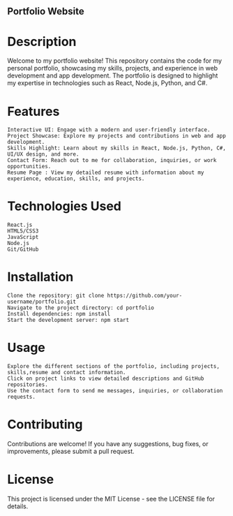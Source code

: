 ## Portfolio Website
# Description

Welcome to my portfolio website! This repository contains the code for my personal portfolio, showcasing my skills, projects, and experience in web development and app development. The portfolio is designed to highlight my expertise in technologies such as React, Node.js, Python, and C#.
# Features

    Interactive UI: Engage with a modern and user-friendly interface.
    Project Showcase: Explore my projects and contributions in web and app development.
    Skills Highlight: Learn about my skills in React, Node.js, Python, C#, UI/UX design, and more.
    Contact Form: Reach out to me for collaboration, inquiries, or work opportunities.
    Resume Page : View my detailed resume with information about my experience, education, skills, and projects.

# Technologies Used
    React.js
    HTML5/CSS3
    JavaScript
    Node.js
    Git/GitHub

# Installation
    Clone the repository: git clone https://github.com/your-username/portfolio.git
    Navigate to the project directory: cd portfolio
    Install dependencies: npm install
    Start the development server: npm start

# Usage

    Explore the different sections of the portfolio, including projects, skills,resume and contact information.
    Click on project links to view detailed descriptions and GitHub repositories.
    Use the contact form to send me messages, inquiries, or collaboration requests.

# Contributing

Contributions are welcome! If you have any suggestions, bug fixes, or improvements, please submit a pull request.
# License

This project is licensed under the MIT License - see the LICENSE file for details.
